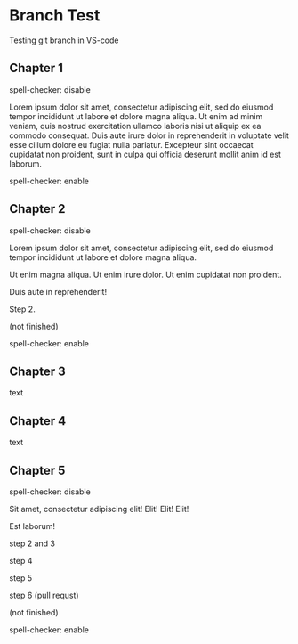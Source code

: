# Branch Test

Testing git branch in VS-code

## Chapter 1

spell-checker: disable

Lorem ipsum dolor sit amet, consectetur adipiscing elit, sed do eiusmod tempor incididunt ut labore et dolore magna aliqua. Ut enim ad minim veniam, quis nostrud exercitation ullamco laboris nisi ut aliquip ex ea commodo consequat. Duis aute irure dolor in reprehenderit in voluptate velit esse cillum dolore eu fugiat nulla pariatur. Excepteur sint occaecat cupidatat non proident, sunt in culpa qui officia deserunt mollit anim id est laborum.

spell-checker: enable

## Chapter 2

spell-checker: disable

Lorem ipsum dolor sit amet, consectetur adipiscing elit, sed do eiusmod tempor incididunt ut labore et dolore magna aliqua.

Ut enim magna aliqua. Ut enim irure dolor. Ut enim cupidatat non proident.

Duis aute in reprehenderit!

Step 2.

(not finished)

spell-checker: enable

## Chapter 3

text

## Chapter 4

text

## Chapter 5

spell-checker: disable

Sit amet, consectetur adipiscing elit! Elit! Elit! Elit!

Est laborum!

step 2 and 3

step 4

step 5

step 6 (pull requst)

(not finished)

spell-checker: enable
